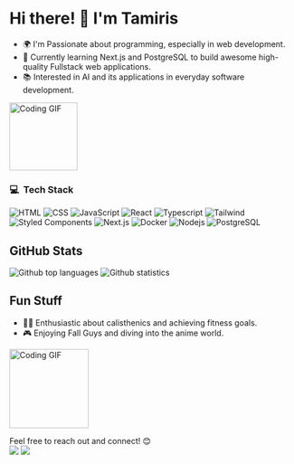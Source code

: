 # Hi there! 👋 I'm Tamiris

- 🌍 I'm Passionate about programming, especially in web development.
- 🚀 Currently learning Next.js and PostgreSQL to build awesome high-quality Fullstack web applications.
- 📚 Interested in AI and its applications in everyday software development.
<img src="https://c.tenor.com/SWg8Pi3TLSkAAAAC/tenor.gif" width="120" alt="Coding GIF" />


<h3> 💻 &nbsp;Tech Stack</h3>

![HTML](https://img.shields.io/badge/-HTML-333333?style=flat&logo=HTML5)
![CSS](https://img.shields.io/badge/-CSS-333333?style=flat&logo=CSS3&logoColor=1572B6)
![JavaScript](https://img.shields.io/badge/-JavaScript-333333?style=flat&logo=javascript)
![React](https://img.shields.io/badge/-React-333333?style=flat&logo=react)
![Typescript](https://img.shields.io/badge/-Typescript-333333?style=flat&logo=typescript)
![Tailwind](https://img.shields.io/badge/-Tailwindcss-333333?style=flat&logo=tailwindcss)
![Styled Components](https://img.shields.io/badge/-styled--components-333333?style=flat&logo=styled-components&logoColor=DB7093)
![Next.js](https://img.shields.io/badge/-Next.js-333333?style=flat&logo=Next.js)
![Docker](https://img.shields.io/badge/-Docker-333333?style=flat&logo=Docker)
![Nodejs](https://img.shields.io/badge/-Node.js-333333?style=flat&logo=Node.js)
![PostgreSQL](https://img.shields.io/badge/-postgresql-333333?style=flat&logo=postgresql)


## GitHub Stats
<div>
  <img src="https://github-readme-stats.vercel.app/api/top-langs/?username=TamirisCss&layout=compact&langs_count=20&theme=tokyonight" alt="Github top languages"/>
  <img src="https://github-readme-streak-stats.herokuapp.com/?user=TamirisCss&theme=tokyonight" alt="Github statistics"/>
</div>

## Fun Stuff
- 🏋️‍♂️ Enthusiastic about calisthenics and achieving fitness goals.
- 🎮 Enjoying Fall Guys and diving into the anime world.
<img src="https://media3.giphy.com/media/v1.Y2lkPTc5MGI3NjExenQ3NWZrazR2dXA1OTk1MG9kNnFxM2QzMXV5Z3ZjNXhwYTd1cDBhNyZlcD12MV9pbnRlcm5hbF9naWZfYnlfaWQmY3Q9Zw/sfphdlqIxiigSXYmQU/giphy.gif" width="140" alt="Coding GIF" />

Feel free to reach out and connect! 😊
<br>
<a href="https://www.linkedin.com/in/tamiris-cristine/"><img src="https://img.shields.io/badge/-Linkedin-0077B5?style=flat-square&logo=Linkedin&logoColor=white"/></a>
<a href="mailto:tamiris.css@gmail.com"><img src="https://img.shields.io/badge/-Gmail-D14836?style=flat-square&logo=Gmail&logoColor=white"/></a>
